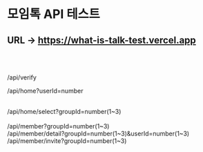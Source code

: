 # 모임톡 API 테스트

## URL -> https://what-is-talk-test.vercel.app

</br>
</br>

/api/verify
</br>

/api/home?userId=number

</br>
/api/home/select?groupId=number(1~3)
</br>
</br>
/api/member?groupId=number(1~3)
</br>
/api/member/detail?groupId=number(1~3)&userId=number(1~3)
</br>
/api/member/invite?groupId=number(1~3)
